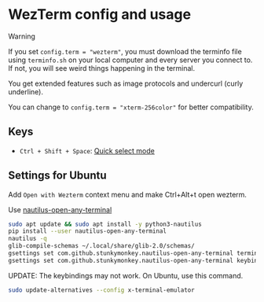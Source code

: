 # WezTerm config and usage

> [!WARNING]
> If you set `config.term = "wezterm"`, you must download the terminfo file using `terminfo.sh` on your local computer and every server you connect to.
> If not, you will see weird things happening in the terminal.
>
> You get extended features such as image protocols and undercurl (curly underline).
>
> You can change to `config.term = "xterm-256color"` for better compatibility.

## Keys

- `Ctrl + Shift + Space`: [Quick select mode](https://wezfurlong.org/wezterm/quickselect.html)

## Settings for Ubuntu

Add `Open with Wezterm` context menu and make Ctrl+Alt+t open wezterm.

Use [nautilus-open-any-terminal](https://github.com/Stunkymonkey/nautilus-open-any-terminal)

```bash
sudo apt update && sudo apt install -y python3-nautilus
pip install --user nautilus-open-any-terminal
nautilus -q
glib-compile-schemas ~/.local/share/glib-2.0/schemas/
gsettings set com.github.stunkymonkey.nautilus-open-any-terminal terminal wezterm
gsettings set com.github.stunkymonkey.nautilus-open-any-terminal keybindings '<Ctrl><Alt>t'
```

UPDATE: The keybindings may not work. On Ubuntu, use this command.

```bash
sudo update-alternatives --config x-terminal-emulator
```
